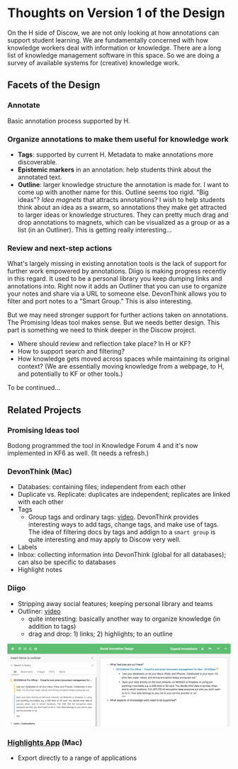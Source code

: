 Thoughts on Version 1 of the Design
====================================

On the H side of Discow, we are not only looking at how annotations can support student learning. We are fundamentally concerned with how knowledge workers deal with information or knowledge. There are a long list of knowledge management software in this space. So we are doing a survey of available systems for (creative) knowledge work.

## Facets of the Design

### Annotate

Basic annotation process supported by H.

### Organize annotations to make them useful for knowledge work

- **Tags**: supported by current H. Metadata to make annotations more discoverable.
- **Epistemic markers** in an annotation: help students think about the annotated text.
- **Outline**: larger knowledge structure the annotation is made for. I want to come up with another name for this. Outline seems too rigid. "Big ideas"? *Idea magnets* that attracts annotations? I wish to help students think about an idea as a swarm, so annotations they make get attracted to larger ideas or knowledge structures. They can pretty much drag and drop annotations to magnets, which can be visualized as a group or as a list (in an Outliner). This is getting really interesting...

### Review and next-step actions

What's largely missing in existing annotation tools is the lack of support for further work empowered by annotations. Diigo is making progress recently in this regard. It used to be a personal library you keep dumping links and annotations into. Right now it adds an Outliner that you can use to organize your notes and share via a URL to someone else. DevonThink allows you to filter and port notes to a "Smart Group." This is also interesting.

But we may need stronger support for further actions taken on annotations. The Promising Ideas tool makes sense. But we needs better design. This part is something we need to think deeper in the Discow project.

- Where should review and reflection take place? In H or KF?
- How to support search and filtering?
- How knowledge gets moved across spaces while maintaining its original context? (We are essentially moving knowledge from a webpage, to H, and potentially to KF or other tools.)

To be continued...

## Related Projects

### Promising Ideas tool

Bodong programmed the tool in Knowledge Forum 4 and it's now implemented in KF6 as well. (It needs a refresh.)

### DevonThink (Mac)

- Databases: containing files; independent from each other
- Duplicate vs. Replicate: duplicates are independent; replicates are linked with each other
- Tags
  - Group tags and ordinary tags: [video](https://www.youtube.com/watch?v=di3MlFLMOf4). DevonThink provides interesting ways to add tags, change tags, and make use of tags. The idea of filtering docs by tags and addign to a `smart group` is quite interesting and may apply to Discow very well.
- Labels
- Inbox: collecting information into DevonThink (global for all databases); can also be specific to databases
- Highlight notes

### Diigo

- Stripping away social features; keeping personal library and teams
- Outliner: [video](https://www.youtube.com/watch?v=-8yoSzn6Fp8)
  - quite interesting: basically another way to organize knowledge (in addition to tags)
  - drag and drop: 1) links; 2) highlights; to an outline

![](fig/diigo-outliner.png)

### [Highlights App](http://highlightsapp.net/) (Mac)

- Export directly to a range of applications
